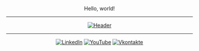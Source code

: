 <div align="center">

Hello, world!

***

[![Header](https://sun9-45.userapi.com/impf/KJw4u35CDewOWh2SQRrtjGwMSz7hxBCVMA96-Q/zZjO7DQtzDo.jpg?size=960x384&quality=96&crop=0,44,1363,545&sign=17385570fc20e44ba8665dfc78b59d20&c_uniq_tag=Ig3GB21jEOfhrIUjS0w3Wg9CKXPNTci0vT8Kc2oP1kI&type=helpers&quot)](https://milesthon.github.io)

***

[![LinkedIn](https://img.shields.io/badge/My_Website-2ea44f?style=for-the-badge&logo=Earth&logoColor=white)](https://milesthon.github.io)
[![YouTube](https://img.shields.io/badge/-YouTube-090909?style=for-the-badge&logo=YouTube&logoColor=FF0000)](https://www.youtube.com/channel/UCy2JxQdX8dT2Tbj4ykUkqFw)
[![Vkontakte](https://img.shields.io/badge/-Vkontakte-090909?style=for-the-badge&logo=Vk&logoColor=0076FE)](https://VK.com/id180544766)
